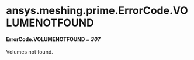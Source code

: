 <a id="ansys-meshing-prime-errorcode-volumenotfound"></a>

# ansys.meshing.prime.ErrorCode.VOLUMENOTFOUND

<a id="ansys.meshing.prime.ErrorCode.VOLUMENOTFOUND"></a>

#### ErrorCode.VOLUMENOTFOUND *= 307*

Volumes not found.

<!-- !! processed by numpydoc !! -->
